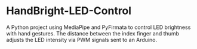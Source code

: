 # HandBright-LED-Control
A Python project using MediaPipe and PyFirmata to control LED brightness with hand gestures. The distance between the index finger and thumb adjusts the LED intensity via PWM signals sent to an Arduino.
